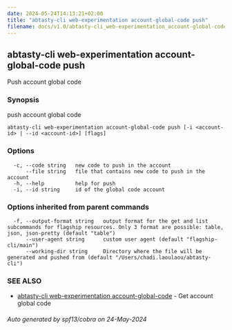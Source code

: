 ```yaml
---
date: 2024-05-24T14:13:21+02:00
title: "abtasty-cli web-experimentation account-global-code push"
filename: docs/v1.0/abtasty-cli_web-experimentation_account-global-code_push.md
---
```

## abtasty-cli web-experimentation account-global-code push

Push account global code

### Synopsis

push account global code

```
abtasty-cli web-experimentation account-global-code push [-i <account-id> | --id <account-id>] [flags]
```

### Options

```
  -c, --code string   new code to push in the account
      --file string   file that contains new code to push in the account
  -h, --help          help for push
  -i, --id string     id of the global code account
```

### Options inherited from parent commands

```
  -f, --output-format string   output format for the get and list subcommands for flagship resources. Only 3 format are possible: table, json, json-pretty (default "table")
      --user-agent string      custom user agent (default "flagship-cli/main")
      --working-dir string     Directory where the file will be generated and pushed from (default "/Users/chadi.laoulaou/abtasty-cli")
```

### SEE ALSO

* [abtasty-cli web-experimentation account-global-code](/docs/v1.0/abtasty-cli_web-experimentation_account-global-code.md)	 - Get account global code

###### Auto generated by spf13/cobra on 24-May-2024
